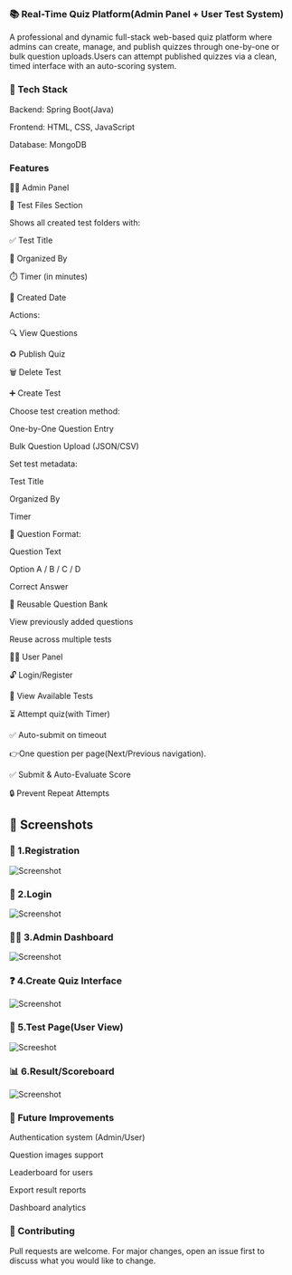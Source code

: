 ###  📚 Real-Time Quiz Platform(Admin Panel + User Test System) 

A professional and dynamic full-stack web-based quiz platform where admins can create, manage, and publish quizzes through one-by-one or bulk question uploads.Users can attempt published quizzes via a clean, timed interface with an auto-scoring system.



### 🧱 Tech Stack

Backend: Spring Boot(Java)

Frontend: HTML, CSS, JavaScript

Database: MongoDB 




###   Features

👨‍🏫 Admin Panel

📁 Test Files Section

 Shows all created test folders with:
 
 ✅ Test Title
 
 👤 Organized By
 
 ⏱️ Timer (in minutes)
 
 📅 Created Date

Actions:
 
 🔍 View Questions
 
 ♻️ Publish Quiz
 
 🗑️ Delete Test
 
 ➕ Create Test

Choose test creation method:
  
  One-by-One Question Entry
  
  Bulk Question Upload (JSON/CSV)

Set test metadata:
 
  Test Title
 
  Organized By
  
  Timer

🧾 Question Format:
  
  Question Text
  
  Option A / B / C / D
  
  Correct Answer

📜 Reusable Question Bank
  
  View previously added questions
  
  Reuse across multiple tests


👨‍🎓 User Panel
 
 🔓 Login/Register
 
 🧾 View Available Tests
 
 ⏳ Attempt quiz(with Timer)
 
 ✅ Auto-submit on timeout
 
 👉One question per page(Next/Previous navigation).
 
 ✅ Submit & Auto-Evaluate Score
 
 🔒 Prevent Repeat Attempts



## 📸 Screenshots

### 📝 1.Registration
![Screenshot](https://github.com/user-attachments/assets/f2fb2949-757d-42b3-9e85-8d1a63b77c12)

### 🔐 2.Login
![Screenshot](https://github.com/user-attachments/assets/2afc1377-f29d-4cba-a8b8-0a074ef58bda)

### 🧑‍💼 3.Admin Dashboard
![Screenshot](https://github.com/user-attachments/assets/5d7fee27-1938-48aa-9d76-269ed7acab85)

### ❓ 4.Create Quiz Interface
![Screenshot](https://github.com/user-attachments/assets/98850e6f-2a8a-4848-900b-c7ee7c441822)

### 🧪 5.Test Page(User View)
![Screeshot](https://github.com/user-attachments/assets/149fc703-25cb-4819-a134-e586f73cf565)

### 📊 6.Result/Scoreboard
![Screenshot](https://github.com/user-attachments/assets/1a81e623-d7fe-4dc7-8efa-f8469607075a)



### 📌 Future Improvements

Authentication system (Admin/User)

Question images support

Leaderboard for users

Export result reports

Dashboard analytics




### 🤝 Contributing
Pull requests are welcome. For major changes, open an issue first to discuss what you would like to change.

